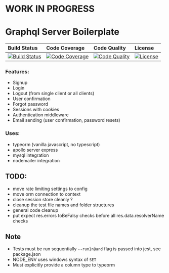 # WORK IN PROGRESS

# Graphql Server Boilerplate

| Build Status            | Code Coverage            | Code Quality            | License            |
| :---------------------- | :----------------------- | :---------------------- | :----------------- |
| [![Build Status][1]][2] | [![Code Coverage][3]][4] | [![Code Quality][5]][6] | [![License][7]][8] |

[1]: https://travis-ci.org/varsnotwars/graphql-server-boilerplate.svg?branch=master
[2]: https://travis-ci.org/varsnotwars/graphql-server-boilerplate
[3]: https://coveralls.io/repos/github/varsnotwars/graphql-server-boilerplate/badge.svg?branch=master
[4]: https://coveralls.io/github/varsnotwars/graphql-server-boilerplate?branch=master
[5]: https://www.codefactor.io/repository/github/varsnotwars/graphql-server-boilerplate/badge
[6]: https://www.codefactor.io/repository/github/varsnotwars/graphql-server-boilerplate
[7]: https://img.shields.io/badge/License-MIT-yellow.svg
[8]: https://github.com/varsnotwars/graphql-server-boilerplate/blob/master/LICENSE.md

### Features:

- Signup
- Login
- Logout (from single client or all clients)
- User confirmation
- Forgot password
- Sessions with cookies
- Authentication middleware
- Email sending (user confirmation, password resets)

### Uses:

- typeorm (vanilla javascript, no typescript)
- apollo server express
- mysql integration
- nodemailer integration

## TODO:

- move rate limiting settings to config
- move orm connection to context
- close session store cleanly ?
- cleanup the test file names and folder structures
- general code cleanup
- put expect res.errors toBeFalsy checks before all res.data.resolverName checks

## Note

- Tests must be run sequentially `--runInBand` flag is passed into jest, see package.json
- NODE_ENV uses windows syntax of `SET`
- Must explicitly provide a column type to typeorm
